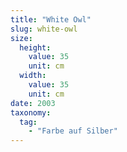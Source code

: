 ```yaml
---
title: "White Owl"
slug: white-owl
size:
  height:
    value: 35
    unit: cm
  width:
    value: 35
    unit: cm
date: 2003
taxonomy:
  tag:
    - "Farbe auf Silber"
---
```

